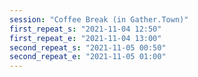 ```yaml
---
session: "Coffee Break (in Gather.Town)"
first_repeat_s: "2021-11-04 12:50" 
first_repeat_e: "2021-11-04 13:00" 
second_repeat_s: "2021-11-05 00:50" 
second_repeat_e: "2021-11-05 01:00" 
---
```

